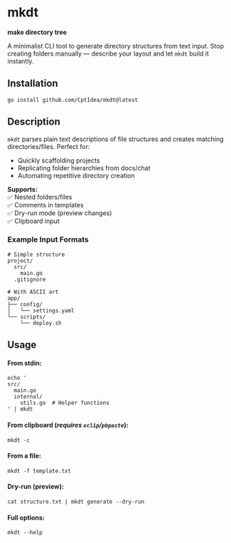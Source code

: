 # mkdt  
**make directory tree**  

A minimalist CLI tool to generate directory structures from text input. Stop creating folders manually — describe your layout and let `mkdt` build it instantly.

## Installation

```shell
go install github.com/CptIdea/mkdt@latest
```

## Description
`mkdt` parses plain text descriptions of file structures and creates matching directories/files. Perfect for:
- Quickly scaffolding projects
- Replicating folder hierarchies from docs/chat
- Automating repetitive directory creation

**Supports:**  
✅ Nested folders/files  
✅ Comments in templates  
✅ Dry-run mode (preview changes)  
✅ Clipboard input

### Example Input Formats
```text
# Simple structure
project/
  src/
    main.go
  .gitignore
```

```text
# With ASCII art
app/
├── config/
│   └── settings.yaml
└── scripts/
    └── deploy.sh
```

## Usage

#### From stdin:
```shell
echo '
src/
  main.go
  internal/
    utils.go  # Helper functions
' | mkdt
```

#### From clipboard (*requires `xclip`/`pbpaste`*):
```shell
mkdt -c
```

#### From a file:
```shell
mkdt -f template.txt
```

#### Dry-run (preview):
```shell
cat structure.txt | mkdt generate --dry-run
```

#### Full options:
```shell
mkdt --help
```